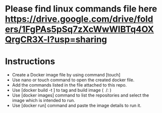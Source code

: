 # Please find linux commands file here https://drive.google.com/drive/folders/1FgPAs5pSq7zXcWwWlBTq4OXQrgCR3X-l?usp=sharing

# Instructions

 * Create a Docker image file by using command [touch]
 * Use nano or touch command to open the created docker file.
 * Add the commands listed in the file attached to this repo.
 * Use [docker build  -t ] to tag and build image ( <image> <newName>/<repoName>:<tagName> ) 
 * Use [docker images] command to list the repositories and select the image which is intended to run.
 * Use [docker run] command and paste the image details to run it.


